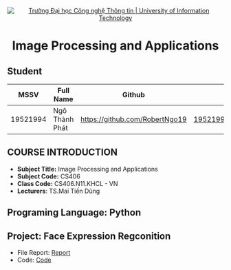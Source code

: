 <!-- Banner -->
<p align="center">
  <a href="https://www.uit.edu.vn/" title="Trường Đại học Công nghệ Thông tin" style="border: none;">
    <img src="https://i.imgur.com/WmMnSRt.png" alt="Trường Đại học Công nghệ Thông tin | University of Information Technology">
  </a>
</p>
<h1 align="center"><b>Image Processing and Applications</b></h>

## Student
 MSSV          | Full Name             | Github                    | Email                   |
 ------------- | ---------------------- |---------------------------|------------------------- 
 19521994      | Ngô Thành Phát         |https://github.com/RobertNgo19  |19521994@gm.uit.edu.vn   |
 
 ## COURSE INTRODUCTION
* **Subject Title:** Image Processing and Applications
* **Subject Code:** CS406
* **Class Code:** CS406.N11.KHCL - VN
* **Lecturers**: TS.Mai Tiến Dũng

 ## Programing Language: Python
 ## Project: Face Expression Regconition
 - File Report: [Report](https://github.com/RobertNgo19/Face-Expression-w-DL/blob/main/Project/B%C3%A1o-C%C3%A1o.pdf)
 - Code: [Code](https://github.com/RobertNgo19/Face-Expression-w-DL/tree/main/Project)


 
